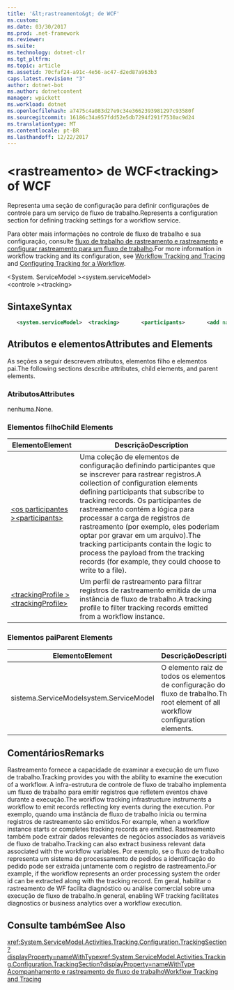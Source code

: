 ```yaml
---
title: '&lt;rastreamento&gt; de WCF'
ms.custom: 
ms.date: 03/30/2017
ms.prod: .net-framework
ms.reviewer: 
ms.suite: 
ms.technology: dotnet-clr
ms.tgt_pltfrm: 
ms.topic: article
ms.assetid: 70cfaf24-a91c-4e56-ac47-d2ed87a963b3
caps.latest.revision: "3"
author: dotnet-bot
ms.author: dotnetcontent
manager: wpickett
ms.workload: dotnet
ms.openlocfilehash: a7475c4a083d27e9c34e3662393981297c93580f
ms.sourcegitcommit: 16186c34a957fdd52e5db7294f291f7530ac9d24
ms.translationtype: MT
ms.contentlocale: pt-BR
ms.lasthandoff: 12/22/2017
---
```

# <a name="lttrackinggt-of-wcf"></a><span data-ttu-id="c3449-102">&lt;rastreamento&gt; de WCF</span><span class="sxs-lookup"><span data-stu-id="c3449-102">&lt;tracking&gt; of WCF</span></span>
<span data-ttu-id="c3449-103">Representa uma seção de configuração para definir configurações de controle para um serviço de fluxo de trabalho.</span><span class="sxs-lookup"><span data-stu-id="c3449-103">Represents a configuration section for defining tracking settings for a workflow service.</span></span>  
  
 <span data-ttu-id="c3449-104">Para obter mais informações no controle de fluxo de trabalho e sua configuração, consulte [fluxo de trabalho de rastreamento e rastreamento](../../../../../docs/framework/windows-workflow-foundation/workflow-tracking-and-tracing.md) e [configurar rastreamento para um fluxo de trabalho](../../../../../docs/framework/windows-workflow-foundation/configuring-tracking-for-a-workflow.md).</span><span class="sxs-lookup"><span data-stu-id="c3449-104">For more information in workflow tracking and its configuration, see [Workflow Tracking and Tracing](../../../../../docs/framework/windows-workflow-foundation/workflow-tracking-and-tracing.md) and [Configuring Tracking for a Workflow](../../../../../docs/framework/windows-workflow-foundation/configuring-tracking-for-a-workflow.md).</span></span>  
  
 <span data-ttu-id="c3449-105">\<System. ServiceModel ></span><span class="sxs-lookup"><span data-stu-id="c3449-105">\<system.serviceModel></span></span>  
<span data-ttu-id="c3449-106">\<controle ></span><span class="sxs-lookup"><span data-stu-id="c3449-106">\<tracking></span></span>  
  
## <a name="syntax"></a><span data-ttu-id="c3449-107">Sintaxe</span><span class="sxs-lookup"><span data-stu-id="c3449-107">Syntax</span></span>  
  
```xml
   <system.serviceModel>  <tracking>       <participants>       <add name="String"            profileName="String"           type="String" />      </participants>     <trackingProfile name="String">      <workflow activityDefinitionId="String">          <activityScheduledQueries>             <activityScheduledQuery activityName="String"                 childActivityName="String"/>          </activityScheduledQueries>             <activityStateQuery activityName="String" />                <arguments>                   <argument name="String"/>                </arguments>                <states>                   <state name="String"/>                </states>                <variables>                   <variable name="String"/>                </variables>          </activityStateQueries>          <bookmarkResumptionQueries>             <bookmarkResumptionQuery name="String" />          </bookmarkResumptionQueries>          <cancelRequestQueries>             <cancelRequestQuery activityName="String"                 childActivityName="String"/>          </cancelRequestQueries>          <customTrackingQueries>             <customTrackingQuery activityName="String"                 name="String"/>          </customTrackingQueries>          <faultPropagationQueries>             <faultPropagationQuery activityName="String"                 faultHandlerActivityName="String"/>          </faultPropagationQueries>         <workflowInstanceQueries>            <workflowInstanceQuery>              <states>                 <state name="String"/>              </states>          </workflowInstanceQuery>        </workflowInstanceQueries>      </workflow>    </trackingProfile>           </profiles>  </tracking></system.serviceModel>  
```
  
## <a name="attributes-and-elements"></a><span data-ttu-id="c3449-108">Atributos e elementos</span><span class="sxs-lookup"><span data-stu-id="c3449-108">Attributes and Elements</span></span>  
 <span data-ttu-id="c3449-109">As seções a seguir descrevem atributos, elementos filho e elementos pai.</span><span class="sxs-lookup"><span data-stu-id="c3449-109">The following sections describe attributes, child elements, and parent elements.</span></span>  
  
### <a name="attributes"></a><span data-ttu-id="c3449-110">Atributos</span><span class="sxs-lookup"><span data-stu-id="c3449-110">Attributes</span></span>  
 <span data-ttu-id="c3449-111">nenhuma.</span><span class="sxs-lookup"><span data-stu-id="c3449-111">None.</span></span>  
  
### <a name="child-elements"></a><span data-ttu-id="c3449-112">Elementos filho</span><span class="sxs-lookup"><span data-stu-id="c3449-112">Child Elements</span></span>  
  
|<span data-ttu-id="c3449-113">Elemento</span><span class="sxs-lookup"><span data-stu-id="c3449-113">Element</span></span>|<span data-ttu-id="c3449-114">Descrição</span><span class="sxs-lookup"><span data-stu-id="c3449-114">Description</span></span>|  
|-------------|-----------------|  
|[<span data-ttu-id="c3449-115">\<os participantes ></span><span class="sxs-lookup"><span data-stu-id="c3449-115">\<participants></span></span>](../../../../../docs/framework/configure-apps/file-schema/windows-workflow-foundation/participants.md)|<span data-ttu-id="c3449-116">Uma coleção de elementos de configuração definindo participantes que se inscrever para rastrear registros.</span><span class="sxs-lookup"><span data-stu-id="c3449-116">A collection of configuration elements defining participants that subscribe to tracking records.</span></span> <span data-ttu-id="c3449-117">Os participantes de rastreamento contém a lógica para processar a carga de registros de rastreamento (por exemplo, eles poderiam optar por gravar em um arquivo).</span><span class="sxs-lookup"><span data-stu-id="c3449-117">The tracking participants contain the logic to process the payload from the tracking records (for example, they could choose to write to a file).</span></span>|  
|[<span data-ttu-id="c3449-118">\<trackingProfile ></span><span class="sxs-lookup"><span data-stu-id="c3449-118">\<trackingProfile></span></span>](../../../../../docs/framework/configure-apps/file-schema/windows-workflow-foundation/trackingprofile.md)|<span data-ttu-id="c3449-119">Um perfil de rastreamento para filtrar registros de rastreamento emitida de uma instância de fluxo de trabalho.</span><span class="sxs-lookup"><span data-stu-id="c3449-119">A tracking profile to filter tracking records emitted from a workflow instance.</span></span>|  
  
### <a name="parent-elements"></a><span data-ttu-id="c3449-120">Elementos pai</span><span class="sxs-lookup"><span data-stu-id="c3449-120">Parent Elements</span></span>  
  
|<span data-ttu-id="c3449-121">Elemento</span><span class="sxs-lookup"><span data-stu-id="c3449-121">Element</span></span>|<span data-ttu-id="c3449-122">Descrição</span><span class="sxs-lookup"><span data-stu-id="c3449-122">Description</span></span>|  
|-------------|-----------------|  
|<span data-ttu-id="c3449-123">sistema.ServiceModel</span><span class="sxs-lookup"><span data-stu-id="c3449-123">system.ServiceModel</span></span>|<span data-ttu-id="c3449-124">O elemento raiz de todos os elementos de configuração do fluxo de trabalho.</span><span class="sxs-lookup"><span data-stu-id="c3449-124">The root element of all workflow configuration elements.</span></span>|  
  
## <a name="remarks"></a><span data-ttu-id="c3449-125">Comentários</span><span class="sxs-lookup"><span data-stu-id="c3449-125">Remarks</span></span>  
 <span data-ttu-id="c3449-126">Rastreamento fornece a capacidade de examinar a execução de um fluxo de trabalho.</span><span class="sxs-lookup"><span data-stu-id="c3449-126">Tracking provides you with the ability to examine the execution of a workflow.</span></span> <span data-ttu-id="c3449-127">A infra-estrutura de controle de fluxo de trabalho implementa um fluxo de trabalho para emitir registros que refletem eventos chave durante a execução.</span><span class="sxs-lookup"><span data-stu-id="c3449-127">The workflow tracking infrastructure instruments a workflow to emit records reflecting key events during the execution.</span></span> <span data-ttu-id="c3449-128">Por exemplo, quando uma instância de fluxo de trabalho inicia ou termina registros de rastreamento são emitidos.</span><span class="sxs-lookup"><span data-stu-id="c3449-128">For example, when a workflow instance starts or completes tracking records are emitted.</span></span> <span data-ttu-id="c3449-129">Rastreamento também pode extrair dados relevantes de negócios associados as variáveis de fluxo de trabalho.</span><span class="sxs-lookup"><span data-stu-id="c3449-129">Tracking can also extract business relevant data associated with the workflow variables.</span></span> <span data-ttu-id="c3449-130">Por exemplo, se o fluxo de trabalho representa um sistema de processamento de pedidos a identificação do pedido pode ser extraída juntamente com o registro de rastreamento.</span><span class="sxs-lookup"><span data-stu-id="c3449-130">For example, if the workflow represents an order processing system the order id can be extracted along with the tracking record.</span></span> <span data-ttu-id="c3449-131">Em geral, habilitar o rastreamento de WF facilita diagnóstico ou análise comercial sobre uma execução de fluxo de trabalho.</span><span class="sxs-lookup"><span data-stu-id="c3449-131">In general, enabling WF tracking facilitates diagnostics or business analytics over a workflow execution.</span></span>  
  
## <a name="see-also"></a><span data-ttu-id="c3449-132">Consulte também</span><span class="sxs-lookup"><span data-stu-id="c3449-132">See Also</span></span>  
 <span data-ttu-id="c3449-133"><xref:System.ServiceModel.Activities.Tracking.Configuration.TrackingSection?displayProperty=nameWithType></span><span class="sxs-lookup"><span data-stu-id="c3449-133"><xref:System.ServiceModel.Activities.Tracking.Configuration.TrackingSection?displayProperty=nameWithType></span></span>       
 [<span data-ttu-id="c3449-134">Acompanhamento e rastreamento de fluxo de trabalho</span><span class="sxs-lookup"><span data-stu-id="c3449-134">Workflow Tracking and Tracing</span></span>](../../../../../docs/framework/windows-workflow-foundation/workflow-tracking-and-tracing.md)
